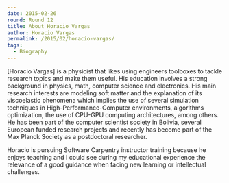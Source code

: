 ```yaml
---
date: 2015-02-26
round: Round 12
title: About Horacio Vargas
author: Horacio Vargas
permalink: /2015/02/horacio-vargas/
tags:
  - Biography
---
```

[Horacio Vargas] is a physicist that likes using engineers toolboxes to tackle research topics and make them useful. His education involves a strong background in physics, math, computer science and electronics. His main research interests are modeling soft matter and the explanation of its viscoelastic phenomena which implies the use of several simulation techniques in High-Performance-Computer environments, algorithms optimization, the use of CPU-GPU computing architectures, among others. He has been part of the computer scientist society in Bolivia, several European funded research projects and recently has become part of the Max Planck Society as a postdoctoral researcher.
 
Horacio is pursuing Software Carpentry instructor training because he enjoys teaching and I could see during my educational experience the relevance of a good guidance when facing new learning or intellectual challenges.
